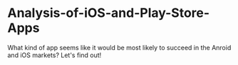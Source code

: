 # Analysis-of-iOS-and-Play-Store-Apps
What kind of app seems like it would be most likely to succeed in the Anroid and iOS markets? Let's find out!
